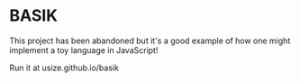 BASIK
=================

This project has been abandoned but it's a good example of how one might implement a toy language in JavaScript!

Run it at usize.github.io/basik
